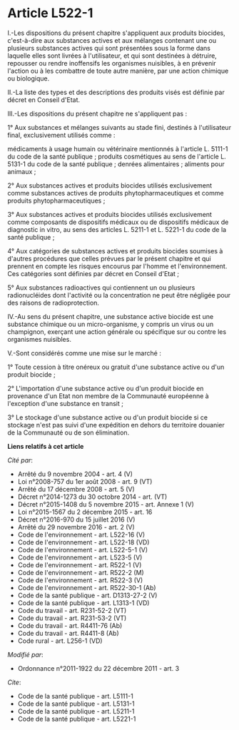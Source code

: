 # Article L522-1

I.-Les dispositions du présent chapitre s'appliquent aux produits biocides, c'est-à-dire aux substances actives et aux
mélanges contenant une ou plusieurs substances actives qui sont présentées sous la forme dans laquelle elles sont livrées à
l'utilisateur, et qui sont destinées à détruire, repousser ou rendre inoffensifs les organismes nuisibles, à en prévenir
l'action ou à les combattre de toute autre manière, par une action chimique ou biologique. 

II.-La liste des types et des descriptions des produits visés est définie par décret en Conseil d'Etat. 

III.-Les dispositions du présent chapitre ne s'appliquent pas : 

1° Aux substances et mélanges suivants au stade fini, destinés à l'utilisateur final, exclusivement utilisés comme : 

médicaments à usage humain ou vétérinaire mentionnés à l'article L. 5111-1 du code de la santé publique ; produits
cosmétiques au sens de l'article L. 5131-1 du code de la santé publique ; denrées alimentaires ; aliments pour animaux ; 

2° Aux substances actives et produits biocides utilisés exclusivement comme substances actives de produits
phytopharmaceutiques et comme produits phytopharmaceutiques ; 

3° Aux substances actives et produits biocides utilisés exclusivement comme composants de dispositifs médicaux ou de
dispositifs médicaux de diagnostic in vitro, au sens des articles L. 5211-1 et L. 5221-1 du code de la santé publique ; 

4° Aux catégories de substances actives et produits biocides soumises à d'autres procédures que celles prévues par le présent
chapitre et qui prennent en compte les risques encourus par l'homme et l'environnement. Ces catégories sont définies par
décret en Conseil d'Etat ; 

5° Aux substances radioactives qui contiennent un ou plusieurs radionucléides dont l'activité ou la concentration ne peut
être négligée pour des raisons de radioprotection. 

IV.-Au sens du présent chapitre, une substance active biocide est une substance chimique ou un micro-organisme, y compris un
virus ou un champignon, exerçant une action générale ou spécifique sur ou contre les organismes nuisibles.

V.-Sont considérés comme une mise sur le marché : 

1° Toute cession à titre onéreux ou gratuit d'une substance active ou d'un produit biocide ; 

2° L'importation d'une substance active ou d'un produit biocide en provenance d'un Etat non membre de la Communauté
européenne à l'exception d'une substance en transit ; 

3° Le stockage d'une substance active ou d'un produit biocide si ce stockage n'est pas suivi d'une expédition en dehors du
territoire douanier de la Communauté ou de son élimination.

**Liens relatifs à cet article**

_Cité par_:

  - Arrêté du 9 novembre 2004 - art. 4 (V)
  - Loi n°2008-757 du 1er août 2008 - art. 9 (VT)
  - Arrêté du 17 décembre 2008 - art. 5 (V)
  - Décret n°2014-1273 du 30 octobre 2014 - art. (VT)
  - Décret n°2015-1408 du 5 novembre 2015 - art. Annexe 1 (V)
  - Loi n°2015-1567 du 2 décembre 2015 - art. 16
  - Décret n°2016-970 du 15 juillet 2016 (V)
  - Arrêté du 29 novembre 2016 - art. 2 (V)
  - Code de l'environnement - art. L522-16 (V)
  - Code de l'environnement - art. L522-18 (VD)
  - Code de l'environnement - art. L522-5-1 (V)
  - Code de l'environnement - art. L523-5 (V)
  - Code de l'environnement - art. R522-1 (V)
  - Code de l'environnement - art. R522-2 (M)
  - Code de l'environnement - art. R522-3 (V)
  - Code de l'environnement - art. R522-30-1 (Ab)
  - Code de la santé publique - art. D1313-27-2 (V)
  - Code de la santé publique - art. L1313-1 (VD)
  - Code du travail - art. R231-52-2 (VT)
  - Code du travail - art. R231-53-2 (VT)
  - Code du travail - art. R4411-76 (Ab)
  - Code du travail - art. R4411-8 (Ab)
  - Code rural - art. L256-1 (VD)

_Modifié par_:

  - Ordonnance n°2011-1922 du 22 décembre 2011 - art. 3

_Cite_:

  - Code de la santé publique - art. L5111-1
  - Code de la santé publique - art. L5131-1
  - Code de la santé publique - art. L5211-1
  - Code de la santé publique - art. L5221-1
